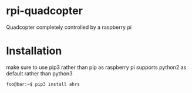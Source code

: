 # rpi-quadcopter
Quadcopter completely controlled by a raspberry pi


# Installation
make sure to use pip3 rather than pip as raspberry pi supports python2 as default rather than python3
```console
foo@bar:~$ pip3 install ahrs
```

